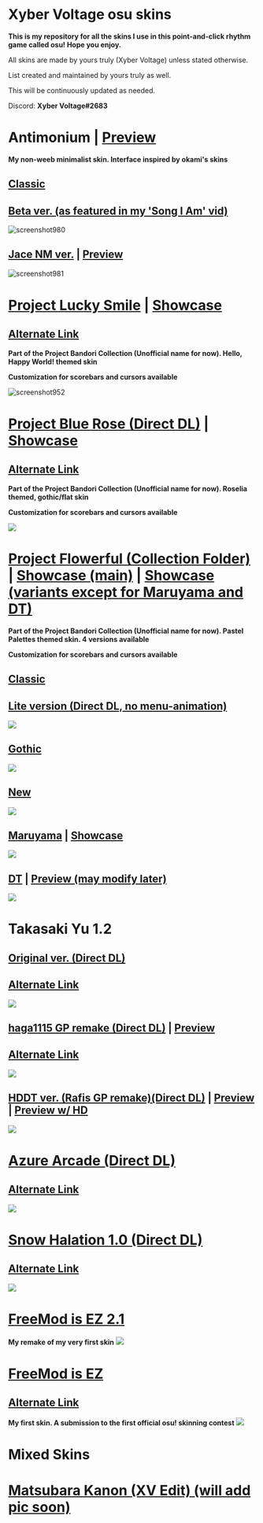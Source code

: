 # Xyber Voltage osu skins
**This is my repository for all the skins I use in this point-and-click rhythm game called osu! Hope you enjoy.**  

All skins are made by yours truly (Xyber Voltage) unless stated otherwise. 

List created and maintained by yours truly as well.  

This will be continuously updated as needed.  

Discord: **Xyber Voltage#2683**  

# Antimonium | [Preview](https://youtu.be/S8dMXBRzl6A)
**My non-weeb minimalist skin. Interface inspired by okami's skins**  

## [Classic](https://github.com/XyberVoltage224/My-osu-skins/raw/master/-%20%20%E3%80%96XV%E3%80%97Antimonium%20%E3%80%8CClassic%E3%80%8D.osk)
## [Beta ver. (as featured in my 'Song I Am' vid)](https://github.com/XyberVoltage224/My-osu-skins/raw/master/-%20%20%E3%80%96XV%E3%80%97Antimonium%20%E3%80%8CClassic%20Beta%E3%80%8D.osk)
![screenshot980](https://user-images.githubusercontent.com/70616977/214033159-cef14ff1-3a07-407e-a43b-57ddcafc77c6.jpg)

## [Jace NM ver.](https://github.com/XyberVoltage224/My-osu-skins/raw/master/-%20%20%E3%80%96XV%E3%80%97Antimonium%20%E3%80%8CJace%20NM%E3%80%8D.osk) | [Preview](https://youtu.be/hHF9w-TwWBw)

![screenshot981](https://user-images.githubusercontent.com/70616977/214035850-31bb4807-7b27-4548-8ac2-51c0707ad9ec.jpg)

# [Project Lucky Smile](https://github.com/XyberVoltage224/My-osu-skins/raw/master/-%20%20%E3%80%96XV%E3%80%97Project%20Lucky%20Smile%20%E3%80%8CClassic%E3%80%8D.osk)  | [Showcase](https://youtu.be/Wp_UfVQF5TI)
## [Alternate Link](https://www.mediafire.com/file/wcg4tk9mudzgitc/-__%25E3%2580%2596XV%25E3%2580%2597Project_Lucky_Smile_%25E3%2580%258CClassic%25E3%2580%258D.osk/file)
**Part of the Project Bandori Collection (Unofficial name for now). Hello, Happy World! themed skin**  

**Customization for scorebars and cursors available**

![screenshot952](https://user-images.githubusercontent.com/70616977/210931401-6725537b-dbfc-48dc-81fd-093af72ffd5f.jpg)

# [Project Blue Rose (Direct DL)](https://github.com/XyberVoltage224/My-osu-skins/raw/master/-%20%20%E3%80%96XV%E3%80%97Project%20Blue%20Rose%20%E3%80%8CClassic%E3%80%8D.osk) | [Showcase](https://youtu.be/CJfuYo44Szo)
## [Alternate Link](https://www.mediafire.com/file/ob6d707nylr64na/-__%25E3%2580%2596XV%25E3%2580%2597Project_Blue_Rose_%25E3%2580%258CClassic%25E3%2580%258D.osk/file)
**Part of the Project Bandori Collection (Unofficial name for now). Roselia themed, gothic/flat skin**  

**Customization for scorebars and cursors available**

![](https://user-images.githubusercontent.com/70616977/209552982-a74476ef-727d-44bf-9661-481823f33c02.jpg)
# [Project Flowerful (Collection Folder)](https://www.mediafire.com/folder/4g9vin31nju89/Project+Flowerful+Collection) | [Showcase (main)](https://youtu.be/Mhcp6Hmetmk) | [Showcase (variants except for Maruyama and DT)](https://youtu.be/Bc6bQ8ZM-cY)
**Part of the Project Bandori Collection (Unofficial name for now). Pastel Palettes themed skin. 4 versions available**  

**Customization for scorebars and cursors available**  

## [Classic](https://www.mediafire.com/file/0u4zckt4rfcn0qj/-__%25E3%2580%2596XV%25E3%2580%2597Project%25E2%259C%25BDFlowerful_%25E3%2580%258CClassic%25E3%2580%258D.osk/file)
## [Lite version (Direct DL, no menu-animation)](https://github.com/XyberVoltage224/My-osu-skins/raw/master/-%20%20%E3%80%96XV%E3%80%97Project%E2%9C%BDFlowerful%20%E3%80%8CClassic%20Lite%E3%80%8D.osk)
![](https://user-images.githubusercontent.com/70616977/209894062-aef6fc03-8e75-40a2-84d5-b86d92935aeb.jpg)

## [Gothic](https://www.mediafire.com/file/ogck8514mf1hn83/-__%25E3%2580%2596XV%25E3%2580%2597Project%25E2%259C%25BDFlowerful_%25E3%2580%258CGothic%25E3%2580%258D.osk/file)
![](https://user-images.githubusercontent.com/70616977/209894066-40ab0054-222d-451a-9e1c-070b98d267eb.jpg)

## [New](https://www.mediafire.com/file/1frpxuxuy3urrrr/-__%25E3%2580%2596XV%25E3%2580%2597Project%25E2%259C%25BDFlowerful_%25E3%2580%258CNew%25E3%2580%258D.osk/file)
![](https://user-images.githubusercontent.com/70616977/209894065-eb336e44-9bd3-4939-b2fa-0533f9822e38.jpg)

## [Maruyama](https://www.mediafire.com/file/vhgcgj8coctcznl/-__%25E3%2580%2596XV%25E3%2580%2597Project%25E2%259C%25BDFlowerful_%25E3%2580%258CMaruyama%25E3%2580%258D.osk/file) | [Showcase](https://youtu.be/-BA4hwXNesE)
![](https://user-images.githubusercontent.com/70616977/209894092-053129ef-72b9-4c43-b851-2932e096c973.jpg)

## [DT](https://www.mediafire.com/file/hgua69m5rjc2skv/-__%25E3%2580%2596XV%25E3%2580%2597Project%25E2%259C%25BDFlowerful_%25E3%2580%258CDT%25E3%2580%258D.osk/file) | [Preview (may modify later)](https://youtu.be/OqlkmuVgytA)
![](https://user-images.githubusercontent.com/70616977/212094034-34b62b05-b970-44ff-89fe-2580dcf8f2d3.jpg)

# Takasaki Yu 1.2 
## [Original ver. (Direct DL)](https://github.com/XyberVoltage224/My-osu-skins/raw/master/%23%20%20%20%C2%ABTakasaki%20Yu%20(%E9%AB%98%E5%92%B2%20%E4%BE%91)%201.2%20%5BXV%5D%C2%BB.osk)
## [Alternate Link](https://www.mediafire.com/file/umqts5r9842vcrq/%2523_%25C2%25ABTakasaki_Yu_%2528%25E9%25AB%2598%25E5%2592%25B2_%25E4%25BE%2591%2529_1.2_%255BXV%255D%25C2%25BB.osk/file)
![](https://user-images.githubusercontent.com/70616977/209897369-4778a5e2-ecfd-40e2-bd01-d47616597802.jpg)

## [haga1115 GP remake (Direct DL)](https://github.com/XyberVoltage224/My-osu-skins/raw/master/%23%20%20%20%C2%ABTakasaki%20Yu%201.2%20(haga)%20%5BXV%5D%C2%BB.osk) | [Preview](https://youtu.be/uD1goD18lYQ)
## [Alternate Link](https://www.mediafire.com/file/vys5izo8o2z3avz/%2523_%25C2%25ABTakasaki_Yu_1.2_%2528haga%2529_%255BXV%255D%25C2%25BB.osk/file)
![](https://user-images.githubusercontent.com/70616977/212095457-ff53e514-2ea7-4777-9bae-792817558b3f.jpg)

## [HDDT ver. (Rafis GP remake)(Direct DL)](https://github.com/XyberVoltage224/My-osu-skins/raw/master/%23%20%20%20%C2%ABTakasaki%20Yu%201.2%20(HDDT)%20%5BXV%5D%C2%BB.osk) | [Preview](https://youtu.be/SpQrJxRZC_o) | [Preview w/ HD](https://youtu.be/WK0aEL3_Bqo)

![](https://user-images.githubusercontent.com/70616977/214596736-6674bbcb-42a8-440a-befb-398518cd58f8.jpg)

# [Azure Arcade (Direct DL)](https://github.com/XyberVoltage224/My-osu-skins/raw/master/%23%20%20%20%C2%ABAzure%20Arcade%20%5BXV%5D%C2%BB.osk)
## [Alternate Link](https://www.mediafire.com/file/r7jar9num2b6re9/%2523_%25C2%25ABAzure_Arcade_%255BXV%255D%25C2%25BB.osk/file)
![](https://user-images.githubusercontent.com/70616977/209899820-07302f3e-fc40-46bf-9a6a-ed17c344103d.jpg)

# [Snow Halation 1.0 (Direct DL)](https://github.com/XyberVoltage224/My-osu-skins/raw/master/%23%20%20%20%C2%ABSnow%20halation%201.0%20%5BXV%5D%C2%BB.osk)
## [Alternate Link](https://www.mediafire.com/file/7e76wg8ya9agsyw/%2523_%25C2%25ABSnow_halation_1.0_%255BXV%255D%25C2%25BB.osk/file)
![](https://user-images.githubusercontent.com/70616977/209897162-f9ccb2a4-7dcc-43aa-a34c-1acc1077961e.jpg)

# [FreeMod is EZ 2.1](https://www.mediafire.com/file/8wdxel77qmzmrv1/%2523_FreeMod_is_EZ_%2528v2.1%2529_%255BXV%255D.osk/file)
**My remake of my very first skin**
![](https://user-images.githubusercontent.com/70616977/209894288-dd07872c-efbf-4919-9980-dc74fece1458.jpg)

# [FreeMod is EZ](https://github.com/XyberVoltage224/My-osu-skins/raw/master/%23%20%20%20FreeMod%20is%20EZ%20(XV)%201.2.0.osk)
## [Alternate Link](https://www.mediafire.com/file/znxnpwbgm3eb3n3/%2523_FreeMod_is_EZ_%2528XV%2529_1.2.0.osk/file)
**My first skin. A submission to the first official osu! skinning contest**
![](https://user-images.githubusercontent.com/70616977/209896930-458c1a65-725f-46bc-8754-80e9e5e569d7.jpg)

# Mixed Skins

# [Matsubara Kanon (XV Edit) (will add pic soon)](https://www.mediafire.com/file/btnk38stllikmof/-%252BMatsubara_Kanon_%2528XV_edit%2529%252B-.osk/file)
